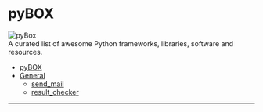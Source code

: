 # pyBOX
![pyBox](https://www.python.org/static/community_logos/python-powered-h-50x65.png) 
</br>A curated list of awesome Python frameworks, libraries, software and resources.



- [pyBOX](https://github.com/virtualvector/pyBOX)
- [General](https://github.com/virtualvector/pyBOX/tree/master/general)
    - [send_mail](https://github.com/virtualvector/pyBOX/blob/master/general/send_mail.py)
    - [result_checker](https://github.com/virtualvector/pyBOX/blob/master/general/resutl_checker.py)

- - -


